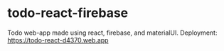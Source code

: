 # todo-react-firebase
Todo web-app made using react, firebase, and materialUI.
Deployment: https://todo-react-d4370.web.app

